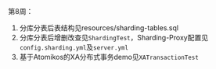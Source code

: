 第8周：
1. 分库分表后表结构见resources/sharding-tables.sql
2. 分库分表后增删改查见`ShardingTest`，Sharding-Proxy配置见`config.sharding.yml`及`server.yml`
3. 基于Atomikos的XA分布式事务demo见`XATransactionTest`
